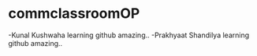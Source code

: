 # commclassroomOP

-Kunal Kushwaha learning github amazing..
-Prakhyaat Shandilya learning github amazing..
